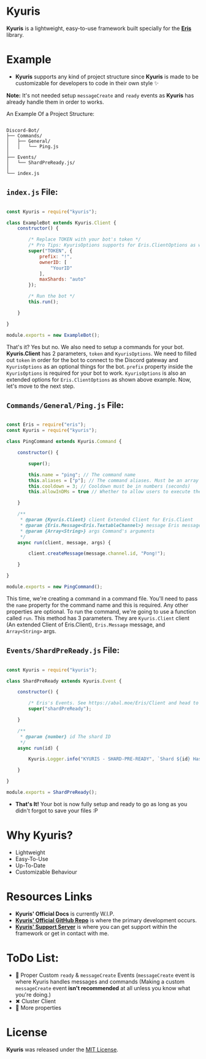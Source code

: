 # Kyuris

**Kyuris** is a lightweight, easy-to-use framework built specially for the **[Eris](https://npmjs.com/package/eris)** library.

# Example

- **Kyuris** supports any kind of project structure since **Kyuris** is made to be customizable for developers to code in their own style ✨

**Note:** It's not needed setup `messageCreate` and `ready` events as **Kyuris** has already handle them in order to works. 

An Example Of a Project Structure:

```

Discord-Bot/
├── Commands/
│   ├── General/
│   │   └── Ping.js
│
├── Events/
│   └── ShardPreReady.js/
│
└── index.js

```

## `index.js` File:

```js

const Kyuris = require("kyuris");

class ExampleBot extends Kyuris.Client {
    constructor() {

        /* Replace TOKEN with your bot's token */
        /* Pro Tips: KyurisOptions supports for Eris.ClientOptions as well! Thus, there'll be 2 different Client options at once */
        super("TOKEN", {
            prefix: "!",
            ownerID: [
                "YourID"
            ],
            maxShards: "auto"
        });

        /* Run the bot */
        this.run();

    }

}

module.exports = new ExampleBot();

```

That's it? Yes but no. We also need to setup a commands for your bot. **Kyuris.Client** has 2 parameters, `token` and `KyurisOptions`. We need to filled out `token` in order for the bot to connect to the Discord gateway and `KyurisOptions` as an optional things for the bot. `prefix` property inside the `KyurisOptions` is required for your bot to work. `KyurisOptions` is also an extended options for `Eris.ClientOptions` as shown above example. Now, let's move to the next step.

## `Commands/General/Ping.js` File:

```js

const Eris = require("eris");
const Kyuris = require("kyuris");

class PingCommand extends Kyuris.Command {

    constructor() {

        super();

        this.name = "ping"; // The command name
        this.aliases = ["p"]; // The command aliases. Must be an array of string
        this.cooldown = 3; // Cooldown must be in numbers (seconds)
        this.allowInDMs = true // Whether to allow users to execute the command in Private Channels/DMs

    }

    /**
     * @param {Kyuris.Client} client Extended Client for Eris.Client
     * @param {Eris.Message<Eris.TextableChannel>} message Eris message
     * @param {Array<String>} args Command's arguments
     */
    async run(client, message, args) {

        client.createMessage(message.channel.id, "Pong!");

    }

}

module.exports = new PingCommand();

```

This time, we're creating a command in a command file. You'll need to pass the `name` property for the command name and this is required. Any other properties are optional. To run the command, we're going to use a function called `run`. This method has 3 parameters. They are `Kyuris.Client` client (An extended Client of Eris.Client), `Eris.Message` message, and `Array<String>` args.  

## `Events/ShardPreReady.js` File:

```js

const Kyuris = require("kyuris");

class ShardPreReady extends Kyuris.Event {

    constructor() {

        /* Eris's Events. See https://abal.moe/Eris/Client and head to the Events section for more */
        super("shardPreReady");

    }

    /**
     * @param {number} id The shard ID
     */
    async run(id) {

        Kyuris.Logger.info("KYURIS - SHARD-PRE-READY", `Shard ${id} Has Successfully Connected!`);

    }

}

module.exports = ShardPreReady();

```

- **That's It!** Your bot is now fully setup and ready to go as long as you didn't forgot to save your files :P

# Why Kyuris?

- Lightweight
- Easy-To-Use
- Up-To-Date
- Customizable Behaviour

# Resources Links

- **Kyuris' Official Docs** is currently W.I.P.
- **[Kyuris' Official GitHub Repo](https://github.com/NotMarx/kyuris)** is where the primary development occurs.
- **[Kyuris' Support Server](https://discord.gg/78RyqJK)** is where you can get support within the framework or get in contact with me.

# ToDo List:

- 🚧 Proper Custom `ready` & `messageCreate` Events (`messageCreate` event is where Kyuris handles messages and commands (Making a custom `messageCreate` event **isn't recommended** at all unless you know what you're doing.)
- ✖ Cluster Client
- 🚧 More properties

# License

**Kyuris** was released under the [MIT License](https://opensource.org/licenses/MIT).